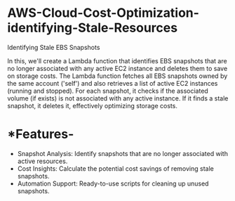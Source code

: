 # AWS-Cloud-Cost-Optimization-identifying-Stale-Resources
Identifying Stale EBS Snapshots

In this, we'll create a Lambda function that identifies EBS snapshots that are no longer associated with any active EC2 instance and deletes them to save on storage costs.
The Lambda function fetches all EBS snapshots owned by the same account ('self') and also retrieves a list of active EC2 instances (running and stopped). For each snapshot, it checks if the associated volume (if exists) is not associated with any active instance. If it finds a stale snapshot, it deletes it, effectively optimizing storage costs.
# *Features-
- Snapshot Analysis: Identify snapshots that are no longer associated with active resources.
- Cost Insights: Calculate the potential cost savings of removing stale snapshots.
- Automation Support: Ready-to-use scripts for cleaning up unused snapshots.

